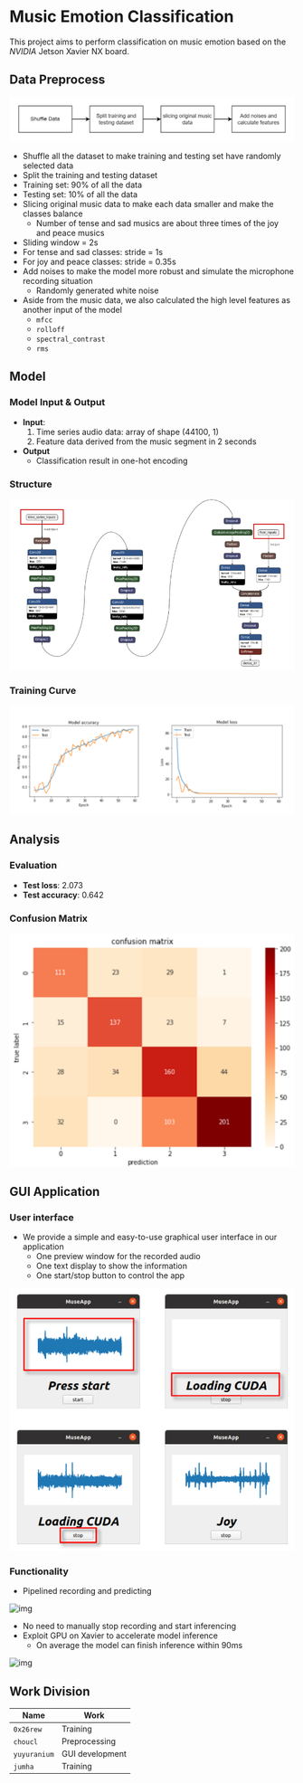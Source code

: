 # Music Emotion Classification

This project aims to perform classification on music emotion based on the *NVIDIA* Jetson Xavier NX board.

## Data Preprocess

![Data Preprocess](./img/preprocess.png)

* Shuffle all the dataset to make training and testing set have randomly selected data
* Split the training and testing dataset
* Training set: 90% of all the data
* Testing set: 10% of all the data
* Slicing original music data to make each data smaller and make the classes balance
  * Number of tense and sad musics are about three times of the joy and peace musics
* Sliding window = 2s
* For tense and sad classes: stride = 1s
* For joy and peace classes: stride = 0.35s
* Add noises to make the model more robust and simulate the microphone recording situation
  * Randomly generated white noise
* Aside from the music data, we also calculated the high level features as another input of the model
  * `mfcc`
  * `rolloff`
  * `spectral_contrast`
  * `rms`

## Model

### Model Input & Output

* **Input**:
  1. Time series audio data: array of shape (44100, 1)
  2. Feature data derived from the music segment in 2 seconds
* **Output**
  * Classification result in one-hot encoding

### Structure

![Model Structure](./img/model_structure.png)

### Training Curve

![Training Curve](./img/training_curve.png)

## Analysis

### Evaluation

* **Test loss**: 2.073
* **Test accuracy**: 0.642

### Confusion Matrix

![Confusion Matrix](./img/confusion_matrix.png)

## GUI Application

### User interface

* We provide a simple and easy-to-use graphical user interface in our application
  * One preview window for the recorded audio
  * One text display to show the information
  * One start/stop button to control the app

![GUI](./img/gui.png)

### Functionality

* Pipelined recording and predicting

![img](https://lh6.googleusercontent.com/jOCGfYhHmL_aB_yQR_Ovy4nLlv65903_MNCBoePMLqIeexJY243e59Bp2JSeqxSvmEb0v3hkmOV3jO_YuNSYTQTIAx5SLgdyBcrkwMJ2wzLACkFmsOiYR6O42_1LC9UZKLd4ml3G3lHDCDDYLyYo-_TPSw)

* No need to manually stop recording and start inferencing
* Exploit GPU on Xavier to accelerate model inference
  * On average the model can finish inference within 90ms

![img](https://lh5.googleusercontent.com/eI0HsY_EkhTEEUnCfA_F5FwzNXh6QJqPdnilqu-OKHMBif0TCIcBeAkfLH-PjC8U2mnfl9q3H9-KpVtqn_9lmga_WLcQrJjhqDq9wdQ-YSc5XlV3ohPRF9Il5NL6-Pl-gkSx-6AS5NtCmXeAtZK8RkmJmg)

## Work Division

| Name         | Work            |
| ------------ | --------------- |
| `0x26rew`    | Training        |
| `choucl`     | Preprocessing   |
| `yuyuranium` | GUI development |
| `jumha`      | Training        |
